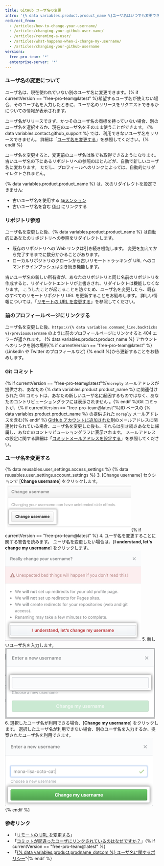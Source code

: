 ```yaml
---
title: GitHub ユーザ名の変更
intro: '{% data variables.product.product_name %}ユーザ名はいつでも変更できます。'
redirect_from:
  - /articles/how-to-change-your-username/
  - /articles/changing-your-github-user-name/
  - /articles/renaming-a-user/
  - /articles/what-happens-when-i-change-my-username/
  - /articles/changing-your-github-username
versions:
  free-pro-team: '*'
  enterprise-server: '*'
---
```


### ユーザ名の変更について

ユーザ名は、現在使われていない別のユーザ名に変更できます。{% if currentVersion == "free-pro-team@latest" %}希望するユーザ名が使えない場合、そのユーザ名を入力したときに、ユーザ名のリリースをリクエストできるかについての情報が表示されます。

ユーザ名がリリースできず、かつそのユーザ名の商標を持っていない場合、別のユーザ名を選択するか、現在のユーザ名をそのまま使うことができます。 {% data variables.contact.github_support %} では、利用できないユーザ名をリリースできません。 詳細は「[ユーザ名を変更する](#changing-your-username)」を参照してください。{% endif %}

ユーザ名を変更すると、変更前のユーザ名は誰でも取得できるようになります。 古いユーザ名の下にあるリポジトリへの参照のほとんどが、自動で新しいユーザ名に変わります。 ただし、プロフィールへのリンクによっては、自動的にリダイレクトされません。

{% data variables.product.product_name %} は、次のリダイレクトを設定できません:
- 古いユーザ名を使用する [@メンション](/articles/basic-writing-and-formatting-syntax/#mentioning-people-and-teams)
- 古いユーザ名を含む [Gist](/articles/creating-gists) にリンクする

### リポジトリ参照

ユーザ名を変更した後、{% data variables.product.product_name %} は自動的にあなたのリポジトリへの参照をリダイレクトします。
- 既存のリポジトリへの Web リンクは引き続き機能します。 変更を加えてから完了するまでに数分かかることがあります。
- ローカルリポジトリのクローンから古いリモートトラッキング URL へのコマンドラインプッシュは引き続き機能します。

古いユーザ名の新しい所有者が、あなたのリポジトリと同じ名前のリポジトリを作成すると、リダイレクトエントリが上書きされ、リダイレクトは機能しなくなります。 こうしたことが起こることを防ぐため、ユーザ名を変更したら、既存のすべてのリモートリポジトリ URL を更新することをお勧めします。 詳しい情報については、「[リモートの URL を変更する](/articles/changing-a-remote-s-url)」を参照してください。

### 前のプロフィールページにリンクする

ユーザ名を変更した後、`https://{% data variables.command_line.backticks %}/previoususername` のように前のプロフィールページにリンクすると 404 エラーが返されます。 {% data variables.product.product_name %} アカウントへのリンクを別の場所{% if currentVersion == "free-pro-team@latest" %} (LinkedIn や Twitter のプロフィールなど) {% endif %}から更新することをお勧めします。

### Git コミット

{% if currentVersion == "free-pro-team@latest"%}`noreply` メールアドレスが提供され、あなたの {% data variables.product.product_name %} に関連付けられた Git コミットは、あなたの新しいユーザ名に起因するものではなく、あなたのコントリビューショングラフには表示されません 。{% endif %}Git コミットが、{% if currentVersion == "free-pro-team@latest"%}ID ベースの {% data variables.product.product_name %} の提供された `noreply` メールアドレスを含む{% endif %} [GitHub アカウントに追加された](/articles/adding-an-email-address-to-your-github-account)別のメールアドレスに関連付けられている場合、ユーザ名を変更した後も、それらは引き続きあなたに帰属し、あなたのコントリビューショングラフに表示されます。 メールアドレスの設定に関する詳細は「[コミットメールアドレスを設定する](/articles/setting-your-commit-email-address)」を参照してください。

### ユーザ名を変更する

{% data reusables.user_settings.access_settings %}
{% data reusables.user_settings.account_settings %}
3. [Change username] セクションで [**Change username**] をクリックします。 ![Change Username button](/assets/images/help/settings/settings-change-username.png){% if currentVersion == "free-pro-team@latest" %}
4. ユーザ名を変更することに関する警告を読みます。 ユーザ名を変更したい場合は、[**I understand, let's change my username**] をクリックします。 ![[Change Username] 警告ボタン](/assets/images/help/settings/settings-change-username-warning-button.png)
5. 新しいユーザ名を入力します。 ![新しいユーザ名のフィールド](/assets/images/help/settings/settings-change-username-enter-new-username.png)
6. 選択したユーザ名が利用できる場合、[**Change my username**] をクリックします。 選択したユーザ名が利用できない場合、別のユーザ名を入力するか、提案されたユーザ名を利用できます。 ![[Change Username] 警告ボタン](/assets/images/help/settings/settings-change-my-username-button.png)
{% endif %}

### 参考リンク

- 「[リモートの URL を変更する](/articles/changing-a-remote-s-url)」
- 「[コミットが間違ったユーザにリンクされているのはなぜですか？](/articles/why-are-my-commits-linked-to-the-wrong-user)」{% if currentVersion == "free-pro-team@latest" %}
- 「[{% data variables.product.prodname_dotcom %} ユーザ名に関するポリシー](/articles/github-username-policy)"{% endif %}
